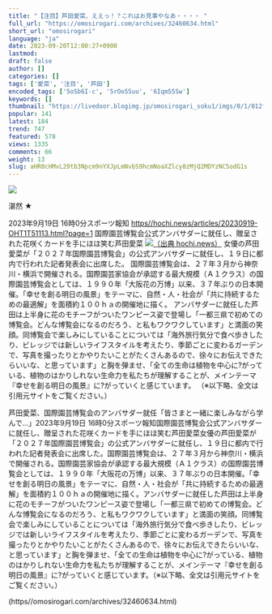 ```yaml
---
title: "【注目】芦田愛菜、ええっ！？これはお見事やなあ・・・・ "
full_url: "https://omosirogari.com/archives/32460634.html"
short_url: "omosirogari"
language: "ja"
date: 2023-09-20T12:00:27+0900
lastmod: 
draft: false
author: []
categories: []
tags: ['愛菜', '注目', '芦田']
encoded_tags: ['5oSb6I-c', '5rOo55uu', '6Iqm55Sw']
keywords: []
thumbnail: "https://livedoor.blogimg.jp/omosirogari_soku1/imgs/0/1/012fa2fd.jpg"
popular: 141
latest: 184
trend: 747
featured: 578
views: 1335
comments: 66
weight: 13
slug: aHR0cHMvL29tb3Npcm9nYXJpLmNvbS9hcmNoaXZlcy8zMjQ2MDYzNC5odG1s
---
```


![](https://livedoor.blogimg.jp/omosirogari_soku1/imgs/0/1/012fa2fd.jpg)

<div><p>湛然 ★ </p> 2023年9月19日 16時0分スポーツ報知 <a target='_blank' href='https//hochi.news/articles/20230919-OHT1T51113.html?page=1'>https//hochi.news/articles/20230919-OHT1T51113.html?page=1</a> 国際園芸博覧会公式アンバサダーに就任し、贈呈された花咲くカードを手にほほ笑む芦田愛菜 <a href='https//hochi.news/images/2023/09/19/20230919-OHT1I51208-L.jpg' target='_blank' class='' id='img_1_1'><img src='https//livedoor.blogimg.jp/omosirogari_soku1/imgs/3/f/3f492cbd.jpg'>（出典 hochi.news）</a> 女優の芦田愛菜が「２０２７年国際園芸博覧会」の公式アンバサダーに就任し、１９日に都内で行われた記者発表会に出席した。 国際園芸博覧会は、２７年３月から神奈川・横浜で開催される。国際園芸家協会が承認する最大規模（Ａ１クラス）の国際園芸博覧会としては、１９９０年「大阪花の万博」以来、３７年ぶりの日本開催。「幸せを創る明日の風景」をテーマに、自然・人・社会が「共に持続するための最適解」を面積約１００ｈａの開催地に描く。 アンバサダーに就任した芦田は上半身に花のモチーフがついたワンピース姿で登場し「一都三県で初めての博覧会。どんな博覧会になるのだろう、と私もワクワクしています」と満面の笑顔。同博覧会で楽しみにしていることについては「海外旅行気分で食べ歩きしたり、ビレッジでは新しいライフスタイルを考えたり、季節ごとに変わるガーデンで、写真を撮ったりとかやりたいことがたくさんあるので、徐々にお伝えできたらいいな、と思っています」と胸を弾ませ、「全ての生命は植物を中心に?がっている、植物のはかりしれない生命力を私たちが理解することが、メインテーマ『幸せを創る明日の風景』に?がっていくと感じています。 （※以下略、全文は引用元サイトをご覧ください。） <p>芦田愛菜、国際園芸博覧会のアンバサダー就任「皆さまと一緒に楽しみながら学んで…」2023年9月19日 16時0分スポーツ報知国際園芸博覧会公式アンバサダーに就任し、贈呈された花咲くカードを手にほほ笑む芦田愛菜女優の芦田愛菜が「２０２７年国際園芸博覧会」の公式アンバサダーに就任し、１９日に都内で行われた記者発表会に出席した。国際園芸博覧会は、２７年３月から神奈川・横浜で開催される。国際園芸家協会が承認する最大規模（Ａ１クラス）の国際園芸博覧会としては、１９９０年「大阪花の万博」以来、３７年ぶりの日本開催。「幸せを創る明日の風景」をテーマに、自然・人・社会が「共に持続するための最適解」を面積約１００ｈａの開催地に描く。アンバサダーに就任した芦田は上半身に花のモチーフがついたワンピース姿で登場し「一都三県で初めての博覧会。どんな博覧会になるのだろう、と私もワクワクしています」と満面の笑顔。同博覧会で楽しみにしていることについては「海外旅行気分で食べ歩きしたり、ビレッジでは新しいライフスタイルを考えたり、季節ごとに変わるガーデンで、写真を撮ったりとかやりたいことがたくさんあるので、徐々にお伝えできたらいいな、と思っています」と胸を弾ませ、「全ての生命は植物を中心に?がっている、植物のはかりしれない生命力を私たちが理解することが、メインテーマ『幸せを創る明日の風景』に?がっていくと感じています。（※以下略、全文は引用元サイトをご覧ください。）</p></div>

(https//omosirogari.com/archives/32460634.html)
